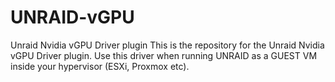 # UNRAID-vGPU

Unraid Nvidia vGPU Driver plugin
This is the repository for the Unraid Nvidia vGPU Driver plugin.
Use this driver when running UNRAID as a GUEST VM inside your hypervisor (ESXi, Proxmox etc). 
